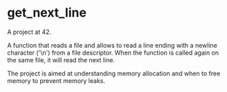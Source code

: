 # get_next_line

A project at 42.

A function that reads a file and allows to read a line ending with a newline character ('\n') from a file descriptor. When the function is called again on the same file, it will read the next line.

The project is aimed at understanding memory allocation and when to free memory to prevent memory leaks.
